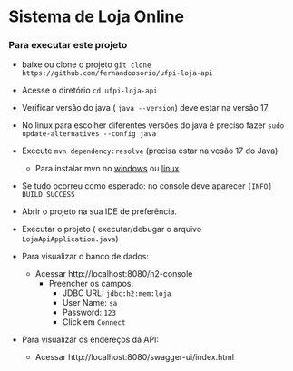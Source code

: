 
# Sistema de Loja Online

### Para executar este projeto
- baixe ou clone o projeto `git clone https://github.com/fernandoosorio/ufpi-loja-api`

- Acesse o diretório  `cd ufpi-loja-api`

- Verificar versão do java ( `java --version`) deve estar na versão 17

- No linux para escolher diferentes versões do java é preciso fazer `sudo update-alternatives --config java`

- Execute `mvn dependency:resolve`  (precisa estar na vesão 17 do Java)  
    - Para instalar mvn no [windows](https://dicasdeprogramacao.com.br/como-instalar-o-maven-no-windows/)  ou [linux](https://dicasdeprogramacao.com.br/como-instalar-o-maven-no-windows/)

- Se tudo ocorreu como esperado: no console deve aparecer `[INFO] BUILD SUCCESS`


- Abrir o projeto na sua IDE de preferência.

- Executar o projeto ( executar/debugar o arquivo `LojaApiApplication.java`)

- Para visualizar o banco de dados:
    -   Acessar  http://localhost:8080/h2-console
        - Preencher os campos:
            - JDBC URL: `jdbc:h2:mem:loja`
            - User Name: `sa`
            - Password: `123`
            - Click em `Connect`

- Para visualizar os endereços da API:
    -   Acessar  http://localhost:8080/swagger-ui/index.html
